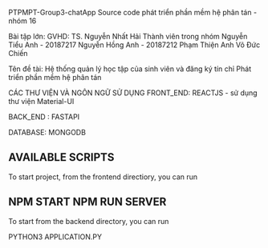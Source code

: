 PTPMPT-Group3-chatApp Source code phát triển phần mềm hệ phân tán - nhóm 16

Bài tập lớn: GVHD: TS. Nguyễn Nhất Hải Thành viên trong nhóm Nguyễn Tiểu Anh - 20187217 Nguyễn Hồng Anh - 20187212 Phạm Thiện Anh Võ Đức Chiến

Tên đề tài: Hệ thống quản lý học tập của sinh viên và đăng ký tín chỉ
Phát triển phần mềm hệ phân tán

CÁC THƯ VIỆN VÀ NGÔN NGỮ SỬ DỤNG
FRONT_END: REACTJS - sử dụng thư viện Material-UI

BACK_END : FASTAPI

DATABASE: MONGODB

AVAILABLE SCRIPTS 
---------------------
To start project, from the frontend directiory, you can run

NPM START
NPM RUN SERVER
---------------------
To start from the backend directory, you can run

PYTHON3 APPLICATION.PY

